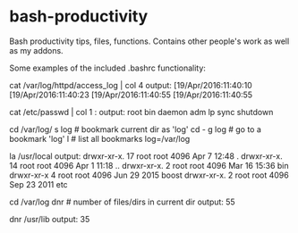 # bash-productivity
Bash productivity tips, files, functions.
Contains other people's work as well as my addons.

Some examples of the included .bashrc functionality:


cat /var/log/httpd/access_log | col 4
output:
[19/Apr/2016:11:40:10
[19/Apr/2016:11:40:23
[19/Apr/2016:11:40:55
[19/Apr/2016:11:40:55


cat /etc/passwd | col 1 :
output:
root
bin
daemon
adm
lp
sync
shutdown

cd /var/log/
s log     # bookmark current dir as 'log'
cd -
g log     # go to a bookmark 'log'
l         # list all bookmarks
log=/var/log

la /usr/local
output:
drwxr-xr-x. 17 root  root   4096 Apr  7 12:48 .
drwxr-xr-x. 14 root  root   4096 Apr  1 11:18 ..
drwxr-xr-x.  2 root  root   4096 Mar 16 15:36 bin
drwxr-xr-x   4 root  root   4096 Jun 29  2015 boost
drwxr-xr-x.  2 root  root   4096 Sep 23  2011 etc

cd /var/log
dnr         # number of files/dirs in current dir
output:
55

dnr /usr/lib
output:
35


